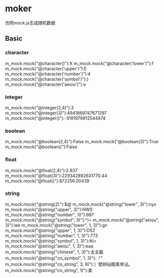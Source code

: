 # moker

仿照mock.js生成随机数据

## Basic

### character

m_mock.mock("@character()"):X
m_mock.mock("@character('lower')"):f
m_mock.mock("@character('upper')"):E
m_mock.mock("@character('number')"):4
m_mock.mock("@character('symbol')"):)
m_mock.mock("@character('aeiou')"):o

### integer

m_mock.mock("@integer(2,4)"):3
m_mock.mock("@integer(3)"):4941869747671297
m_mock.mock("@integer()"):-3191979912544874

### boolean

m_mock.mock("@boolean(2,4)"):False
m_mock.mock("@boolean(3)"):True
m_mock.mock("@boolean()"):False

### float

m_mock.mock("@float(2,4)"):2.937
m_mock.mock("@float(3)"):229342892631770.44
m_mock.mock("@float()"):872256.00439

### string

m_mock.mock("@string(2)"):$@
m_mock.mock("@string("lower", 3)"):nyx
m_mock.mock("@string("upper", 3)"):HWS
m_mock.mock("@string("number", 3)"):987
m_mock.mock("@string("symbol", 3)"):^)<
m_mock.mock("@string("aeiou", 3)"):iee
m_mock.mock("@string("lower", 1, 3)"):gn
m_mock.mock("@string("upper", 1, 3)"):DSZ
m_mock.mock("@string("number", 1, 3)"):773
m_mock.mock("@string("symbol", 1, 3)"):#(<
m_mock.mock("@string("aeiou", 1, 3)"):eaa
m_mock.mock("@string("chinese", 1, 3)"):太主截
m_mock.mock("@string("cn_symbol", 1, 3)"):『“
m_mock.mock("@string("cn_string", 3, 9)"):〕壁辨钻眠素举沾。
m_mock.mock("@string("cn_string", 1)"):柔